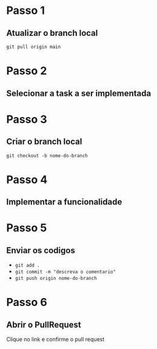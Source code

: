 # Passo 1
## Atualizar o branch local

`git pull origin main`

# Passo 2
## Selecionar a task a ser implementada

# Passo 3
## Criar o branch local
`git checkout -b nome-do-branch`

# Passo 4
## Implementar a funcionalidade

# Passo 5
## Enviar os codigos
- `git add .`
- `git commit -m "descreva o comentario"`
- `git push origin nome-do-branch`

# Passo 6
## Abrir o PullRequest
Clique no link e confirme o pull request 